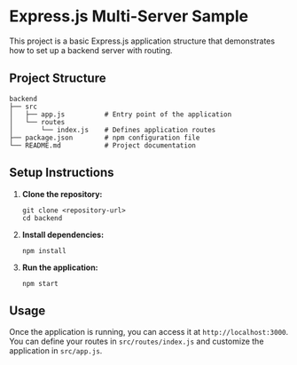 # Express.js Multi-Server Sample

This project is a basic Express.js application structure that demonstrates how to set up a backend server with routing.

## Project Structure

```
backend
├── src
│   ├── app.js          # Entry point of the application
│   └── routes
│       └── index.js    # Defines application routes
├── package.json        # npm configuration file
└── README.md           # Project documentation
```

## Setup Instructions

1. **Clone the repository:**
   ```
   git clone <repository-url>
   cd backend
   ```

2. **Install dependencies:**
   ```
   npm install
   ```

3. **Run the application:**
   ```
   npm start
   ```

## Usage

Once the application is running, you can access it at `http://localhost:3000`. You can define your routes in `src/routes/index.js` and customize the application in `src/app.js`.